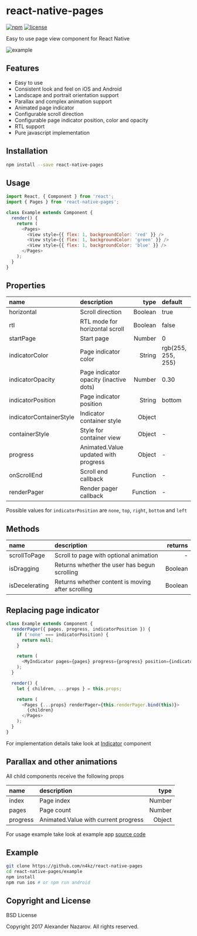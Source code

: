 [npm-badge]: https://img.shields.io/npm/v/react-native-pages.svg?colorB=ff6d00
[npm-url]: https://npmjs.com/package/react-native-pages
[license-badge]: https://img.shields.io/npm/l/react-native-pages.svg?colorB=448aff
[license-url]: https://raw.githubusercontent.com/n4kz/react-native-pages/master/license.txt
[indicator-source]: https://github.com/n4kz/react-native-pages/blob/master/src/components/indicator/index.js
[example-source]: https://github.com/n4kz/react-native-pages/blob/master/example/app.js
[example-url]: https://cloud.githubusercontent.com/assets/2055622/25063699/68d6914e-21f4-11e7-81fe-b72d8e003530.gif

# react-native-pages

[![npm][npm-badge]][npm-url]
[![license][license-badge]][license-url]

Easy to use page view component for React Native

![example][example-url]

## Features

* Easy to use
* Consistent look and feel on iOS and Android
* Landscape and portrait orientation support
* Parallax and complex animation support
* Animated page indicator
* Configurable scroll direction
* Configurable page indicator position, color and opacity
* RTL support
* Pure javascript implementation

## Installation

```bash
npm install --save react-native-pages
```

## Usage

```javascript
import React, { Component } from 'react';
import { Pages } from 'react-native-pages';

class Example extends Component {
  render() {
    return (
      <Pages>
        <View style={{ flex: 1, backgroundColor: 'red' }} />
        <View style={{ flex: 1, backgroundColor: 'green' }} />
        <View style={{ flex: 1, backgroundColor: 'blue' }} />
      </Pages>
    );
  }
}
```

## Properties

 name                   | description                            | type     | default
:-----------------------|:-------------------------------------- | --------:|:------------------
 horizontal             | Scroll direction                       |  Boolean | true
 rtl                    | RTL mode for horizontal scroll         |  Boolean | false
 startPage              | Start page                             |   Number | 0
 indicatorColor         | Page indicator color                   |   String | rgb(255, 255, 255)
 indicatorOpacity       | Page indicator opacity (inactive dots) |   Number | 0.30
 indicatorPosition      | Page indicator position                |   String | bottom
 indicatorContainerStyle| Indicator container style              |   Object |
 containerStyle         | Style for container view               |   Object | -
 progress               | Animated.Value updated with progress   |   Object | -
 onScrollEnd            | Scroll end callback                    | Function | -
 renderPager            | Render pager callback                  | Function | -

Possible values for `indicatorPosition` are `none`, `top`, `right`, `bottom` and `left`

## Methods

 name           | description                                       | returns
:-------------- |:------------------------------------------------- | -------:
 scrollToPage   | Scroll to page with optional animation            | -
 isDragging     | Returns whether the user has begun scrolling      | Boolean
 isDecelerating | Returns whether content is moving after scrolling | Boolean

## Replacing page indicator

```javascript
class Example extends Component {
  renderPager({ pages, progress, indicatorPosition }) {
    if ('none' === indicatorPosition) {
      return null;
    }

    return (
      <MyIndicator pages={pages} progress={progress} position={indicatorPosition} />
    );
  }

  render() {
    let { children, ...props } = this.props;

    return (
      <Pages {...props} renderPager={this.renderPager.bind(this)}>
        {children}
      </Pages>
    );
  }
}
```

For implementation details take look at [Indicator][indicator-source] component

## Parallax and other animations

All child components receive the following props

 name     | description                          | type
:-------- |:------------------------------------ | ------:
 index    | Page index                           | Number
 pages    | Page count                           | Number
 progress | Animated.Value with current progress | Object

For usage example take look at example app [source code][example-source]

## Example

```bash
git clone https://github.com/n4kz/react-native-pages
cd react-native-pages/example
npm install
npm run ios # or npm run android
```

## Copyright and License

BSD License

Copyright 2017 Alexander Nazarov. All rights reserved.
